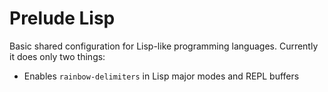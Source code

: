 # Prelude Lisp

Basic shared configuration for Lisp-like programming languages. Currently
it does only two things:

* Enables `rainbow-delimiters` in Lisp major modes and REPL buffers
